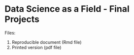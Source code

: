# Data Science as a Field - Final Projects

Files:
1. Reproducible document (Rmd file)
2. Printed version (pdf file)
